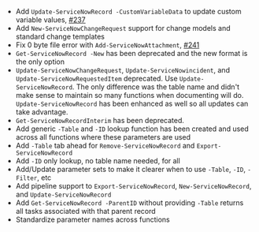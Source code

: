 - Add `Update-ServiceNowRecord -CustomVariableData` to update custom variable values, [#237](https://github.com/Snow-Shell/servicenow-powershell/issues/237)
- Add `New-ServiceNowChangeRequest` support for change models and standard change templates
- Fix 0 byte file error with `Add-ServiceNowAttachment`, [#241](https://github.com/Snow-Shell/servicenow-powershell/issues/241)
- `Get-ServiceNowRecord -New` has been deprecated and the new format is the only option
- `Update-ServiceNowChangeRequest`, `Update-ServiceNowincident`, and `Update-ServiceNowRequestedItem` deprecated.  Use `Update-ServiceNowRecord`.  The only difference was the table name and didn't make sense to maintain so many functions when documenting will do.  `Update-ServiceNowRecord` has been enhanced as well so all updates can take advantage.
- `Get-ServiceNowRecordInterim` has been deprecated.
- Add generic `-Table` and `-ID` lookup function has been created and used across all functions where these parameters are used
- Add `-Table` tab ahead for `Remove-ServiceNowRecord` and `Export-ServiceNowRecord`
- Add `-ID` only lookup, no table name needed, for all
- Add/Update parameter sets to make it clearer when to use `-Table`, `-ID`, `-Filter`, etc
- Add pipeline support to `Export-ServiceNowRecord`, `New-ServiceNowRecord`, and `Update-ServiceNowRecord`
- Add `Get-ServiceNowRecord -ParentID` without providing `-Table` returns all tasks associated with that parent record
- Standardize parameter names across functions
